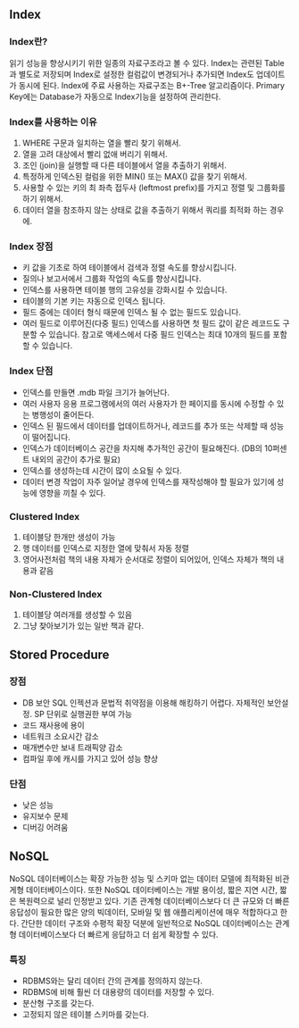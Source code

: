 ## Index
### Index란?
읽기 성능을 향상시키기 위한 일종의 자료구조라고 볼 수 있다.
Index는 관련된 Table과 별도로 저장되며 Index로 설정한 컬럼값이 변경되거나 추가되면 Index도 업데이트가 동시에 된다.
Index에 주료 사용하는 자료구조는 B+-Tree 알고리즘이다.
Primary Key에는 Database가 자동으로 Index기능을 설정하여 관리한다.
### Index를 사용하는 이유
1. WHERE 구문과 일치하는 열을 빨리 찾기 위해서.
2. 열을 고려 대상에서 빨리 없애 버리기 위해서. 
3. 조인 (join)을 실행할 때 다른 테이블에서 열을 추출하기 위해서.
4. 특정하게 인덱스된 컬럼을 위한 MIN() 또는 MAX() 값을 찾기 위해서.
5. 사용할 수 있는 키의 최 좌측 접두사 (leftmost prefix)를 가지고 정렬 및 그룹화를 하기 위해서.
6. 데이터 열을 참조하지 않는 상태로 값을 추출하기 위해서 쿼리를 최적화 하는 경우에.

### Index 장점
- 키 값을 기초로 하여 테이블에서 검색과 정렬 속도를 향상시킵니다.
- 질의나 보고서에서 그룹화 작업의 속도를 향상시킵니다.
- 인덱스를 사용하면 테이블 행의 고유성을 강화시킬 수 있습니다.
- 테이블의 기본 키는 자동으로 인덱스 됩니다.
- 필드 중에는 데이터 형식 때문에 인덱스 될 수 없는 필드도 있습니다.
- 여러 필드로 이루어진(다중 필드) 인덱스를 사용하면 첫 필드 값이 같은 레코드도 구분할   수 있습니다.
  참고로 액세스에서 다중 필드 인덱스는 최대 10개의 필드를 포함할 수 있습니다.
  
### Index 단점
- 인덱스를 만들면 .mdb 파일 크기가 늘어난다.
- 여러 사용자 응용 프로그램에서의 여러 사용자가 한 페이지를 동시에 수정할 수 있는 병행성이 줄어든다.
- 인덱스 된 필드에서 데이터를 업데이트하거나, 레코드를 추가 또는 삭제할 때 성능이 떨어집니다.
- 인덱스가 데이터베이스 공간을 차지해 추가적인 공간이 필요해진다. (DB의 10퍼센트 내외의 공간이 추가로 필요)
- 인덱스를 생성하는데 시간이 많이 소요될 수 있다.
- 데이터 변경 작업이 자주 일어날 경우에 인덱스를 재작성해야 할 필요가 있기에 성능에 영향을 끼칠 수 있다.

### Clustered Index
1. 테이블당 한개만 생성이 가능
2. 행 데이터를 인덱스로 지정한 열에 맞춰서 자동 정렬
3. 영어사전처럼 책의 내용 자체가 순서대로 정렬이 되어있어, 인덱스 자체가 책의 내용과 같음

### Non-Clustered Index
1. 테이블당 여러개를 생성할 수 있음
2. 그냥 찾아보기가 있는 일반 책과 같다.

## Stored Procedure
### 장점
- DB 보안
SQL 인젝션과 문법적 취약점을 이용해 해킹하기 어렵다.
자체적인 보안설정. SP 단위로 실행권한 부여 가능
- 코드 재사용에 용이
- 네트워크 소요시간 감소
- 매개변수만 보내 트래픽양 감소
- 컴파일 후에 캐시를 가지고 있어 성능 향상
### 단점
- 낮은 성능
- 유지보수 문제
- 디버깅 어려움

## NoSQL
NoSQL 데이터베이스는 확장 가능한 성능 및 스키마 없는 데이터 모델에 최적화된 비관게형 데이터베이스이다. 또한 NoSQL 데이터베이스는 개발 용이성, 짧은 지연 시간, 짧은 복원력으로 널리 인정받고 있다.
기존 관계형 데이터베이스보다 더 큰 규모와 더 빠른 응답성이 필요한 많은 양의 빅데이터, 모바일 및 웹 애플리케이션에 매우 적합하다고 한다. 간단한 데이터 구조와 수평적 확장 덕분에 일반적으로 NoSQL 데이터베이스는 관계형 데이터베이스보다 더 빠르게 응답하고 더 쉽게 확장할 수 있다.
### 특징
- RDBMS와는 달리 데이터 간의 관계를 정의하지 않는다. 
- RDBMS에 비해 훨씬 더 대용량의 데이터를 저장할 수 있다. 
- 분산형 구조를 갖는다.
- 고정되지 않은 테이블 스키마를 갖는다.
